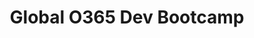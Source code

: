 ---
state: TX
region: Austin
title: Global O365 Dev Bootcamp
event_url: https://www.eventbrite.com/e/office-365-developer-bootcamp-atx-tickets-48386711958
start_date: 2018-10-26
cost: Free
topics: [ o365 ]
---